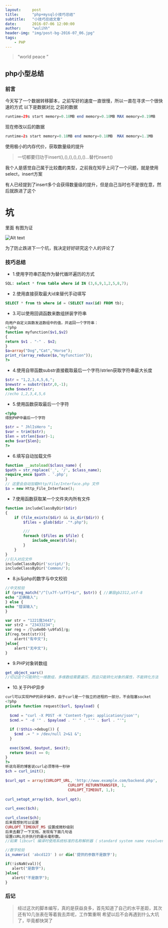 ```yaml
---
layout:     post
title:      "php+mysql小技巧总结"
subtitle:   "小技巧总结文章"
date:       2016-07-06 12:00:00
author:     "wulihh"
header-img: "img/post-bg-2016-07_06.jpg"
tags:
    - PHP
---
```

> “world peace ”


## php小型总结

### 前言
今天写了一个数据转移脚本，之前写好的速度一直很慢，所以一直在寻求一个很快速的方式
以下是数据对比
之前的数据

``` php
runtime=29s start memory=0.18MB end memory=0.18MB MAX memory=0.19MB
```
现在修改以后的数据

``` php
runtime=2s start memory=0.18MB end memory=0.18MB  MAX memory=1.1MB
```

使用极小的内存代价，获取数量级的提升

> 一切都要归功于insert(),(),(),(),(),()...替代insert()

我个人是感觉自己属于比较蠢的类型，之前我在知乎上问了一个问题，就是使用select，insert方案

有人已经提到了insert多个会获得数量级的提升，但是自己当时也不是很在意，然后就跌进了这个

# 坑

里面
有图为证

![Alt text](https://aa4933.github.io/img/post_other_img/20160706184921.png)

为了防止跌进下一个坑，我决定好好研究这个人的评论了

### 技巧总结
* 1.使用字符串匹配作为替代循环遍历的方式

``` sql
SQL: select * from table where id IN (3,6,9,1,2,5,8,7); 
```
* 2.使用直接获取最大id来替代手动填写

``` sql
SELECT * from tb where id = (SELECT max(id) FROM tb);
```
* 3.可以使用回调函数来数组拼装字符串

``` php
向用户自定义函数发送数组中的值，并返回一个字符串：
<?php
function myfunction($v1,$v2)
{
return $v1 . "-" . $v2;
}
$a=array("Dog","Cat","Horse");
print_r(array_reduce($a,"myfunction"));
?>
```
* 4.使用自带函数substr直接截取最后一个字符/strlen获取字符串最大长度

``` php
$str = "1,2,3,4,5,6,"; 
$newstr = substr($str,0,-1); 
echo $newstr; 
//echo 1,2,3,4,5,6
```
* 5.使用函数获取最后一个字符

``` php
<?php
得到PHP中最后一个字符

$str = " JhlIsHero ";
$var = trim($str);
$len = strlen($var)-1;
echo $var{$len};
?>
```
* 6.填写自动加载文件

``` php
function __autoload($class_name) { 
$path = str_replace('_', '/', $class_name); 
require_once $path . '.php'; 
} 
// 这里会自动加载Http/File/Interface.php 文件 
$a = new Http_File_Interface(); 
```
* 7.使用函数获取某一个文件夹内所有文件

``` php
function includeClassByDir($dir)
{
	if (file_exists($dir) && is_dir($dir)) {
		$files = glob($dir ."*.php");

		///
		foreach ($files as $file) {
			include_once($file);
		}
	}
}
//引入对应文件
includeClassByDir('script/');
includeClassByDir('Common/');
```

* 8.js与php的数字与中文校验

``` php
//中文校验
if (preg_match("/^[\x7f-\xff]+$/", $str)) { //兼容gb2312,utf-8
echo "正确输入";
} else {
echo "错误输入";
}

var str = "1221我3443";
var str2 = "23433234";
var reg = /[\u4e00-\u9fa5]/g;
if(reg.test(str)){
    alert("有中文");
}else{
    alert("无中文");
}
```

* 9.PHP对象转数组

``` php
get_object_vars()
//切记这个只能转化一维数组，多维数组需要遍历，而且只能转化对象的属性，不能转化方法
```

* 10.关于PHP异步

``` php
curl可以实现PHP的异步操作，由于curl是一个独立的进程的一部分，不会阻塞socket
<?php
private function request($url, $payload) {
 
  $cmd = "curl -X POST -H 'Content-Type: application/json'";
  $cmd.= " -d '" . $payload . "' " . "'" . $url . "'";
 
  if (!$this->debug()) {
    $cmd .= " > /dev/null 2>&1 &";
  }
 
  exec($cmd, $output, $exit);
  return $exit == 0;
}
?>
听说鸟哥的博客说curl必须等待一秒钟
$ch = curl_init();
 
$curl_opt = array(CURLOPT_URL, 'http://www.example.com/backend.php',
                            CURLOPT_RETURNTRANSFER, 1,
                            CURLOPT_TIMEOUT, 1,);
 
curl_setopt_array($ch, $curl_opt);
 
curl_exec($ch);
 
curl_close($ch);
后来我想到可以设置
CURLOPT_TIMEOUT_MS 设置成微秒级别
后来去翻了一下文档，发现有下面几句话
设置cURL允许执行的最长毫秒数。 
//如果 libcurl 编译时使用系统标准的名称解析器（ standard system name resolver），那部分的连接仍旧使用以秒计的超时解决方案，最小超时时间还是一秒钟。
```

``` php
//数字校验
is_numeric( 'abcd123' ) or die('提供的参数不是数字');

if(!isNaN(val)){
   alert("是数字");
}else{
   alert("不是数字");
}
```


### 后记

> 经过这次的脚本编写，真的是获益良多，首先知道了自己的水平差距，其次还有10几张表在等着我去弄呢，工作繁重啊
> 希望以后不会再遇到什么大坑了，毕竟都快哭了